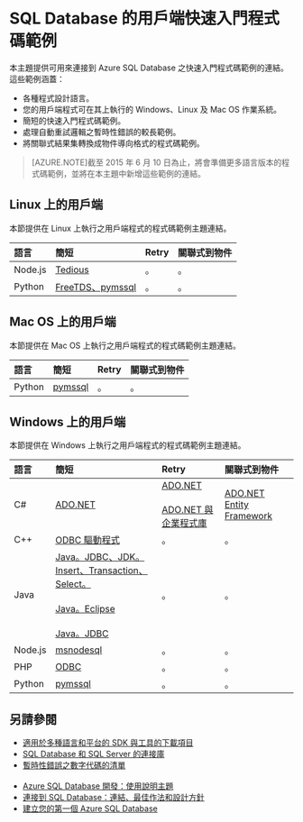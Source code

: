 <properties 
	pageTitle="SQL Database 的用戶端快速入門程式碼範例 | Microsoft Azure" 
	description="提供適用於 Linux 上的 Node.js、Mac OS 上的 Python、Java 與 Windows，以及 Azure SQL Database 用戶端的程式碼範例與驅動程式。"
	services="sql-database" 
	documentationCenter="" 
	authors="MightyPen" 
	manager="jeffreyg" 
	editor=""/>


<tags 
	ms.service="sql-database" 
	ms.workload="data-management" 
	ms.tgt_pltfrm="na" 
	ms.devlang="na" 
	ms.topic="article" 
	ms.date="06/10/2015" 
	ms.author="genemi"/>


# SQL Database 的用戶端快速入門程式碼範例


本主題提供可用來連接到 Azure SQL Database 之快速入門程式碼範例的連結。這些範例涵蓋：


- 各種程式設計語言。
- 您的用戶端程式可在其上執行的 Windows、Linux 及 Mac OS 作業系統。
- 簡短的快速入門程式碼範例。
- 處理自動重試邏輯之暫時性錯誤的較長範例。
- 將關聯式結果集轉換成物件導向格式的程式碼範例。


> [AZURE.NOTE]截至 2015 年 6 月 10 日為止，將會準備更多語言版本的程式碼範例，並將在本主題中新增這些範例的連結。


## Linux 上的用戶端


本節提供在 Linux 上執行之用戶端程式的程式碼範例主題連結。


| 語言 | 簡短 | Retry | 關聯式到物件 |
| :-- | :-- | :-- | :-- |
| Node.js | [Tedious](sql-database-develop-nodejs-simple-linux.md) | 。 | 。 |
| Python | [FreeTDS、pymssql](sql-database-develop-python-simple-unbutu-linux.md) | 。 | 。 |


## Mac OS 上的用戶端


本節提供在 Mac OS 上執行之用戶端程式的程式碼範例主題連結。


| 語言 | 簡短 | Retry | 關聯式到物件 |
| :-- | :-- | :-- | :-- |
| Python | [pymssql](sql-database-develop-python-simple-mac-osx.md) | 。 | 。 |


## Windows 上的用戶端


本節提供在 Windows 上執行之用戶端程式的程式碼範例主題連結。


| 語言 | 簡短 | Retry | 關聯式到物件 |
| :-- | :-- | :-- | :-- |
| C# | [ADO.NET](sql-database-develop-dotnet-simple.md) | [ADO.NET](http://msdn.microsoft.com/library/azure/ee336243.aspx)<br/><br/>[ADO.NET 與企業程式庫](http://msdn.microsoft.com/library/azure/dn961167.aspx) | [ADO.NET Entity Framework](http://msdn.microsoft.com/library/azure/ff951633.aspx) |
| C++ | [ODBC 驅動程式](http://msdn.microsoft.com/library/azure/hh974312.aspx) | 。 | 。 |
| Java | [Java。JDBC、JDK。Insert、Transaction、Select。](sql-database-develop-java-simple-windows.md)<br/><br/>[Java。Eclipse](sql-data-java-how-to-use-sql-database.md)<br/><br/>[Java。JDBC](http://msdn.microsoft.com/library/azure/gg715284.aspx) | 。 | 。 |
| Node.js | [msnodesql](sql-database-develop-nodejs-simple-windows.md) | 。 | 。 |
| PHP | [ODBC](sql-database-develop-php-simple-windows.md) | 。 | 。 |
| Python | [pymssql](sql-database-develop-python-simple-windows.md) | 。 | 。 |


## 另請參閱


- [適用於多種語言和平台的 SDK 與工具的下載項目](http://azure.microsoft.com/downloads/#cmd-line-tools)
- [SQL Database 和 SQL Server 的連接庫](sql-database-libraries.md)
- [暫時性錯誤之數字代碼的清單](http://msdn.microsoft.com/library/azure/ff394106.aspx#bkmk_connection_errors)<br/>&nbsp;
- [Azure SQL Database 開發：使用說明主題](http://msdn.microsoft.com/library/azure/ee621787.aspx)
- [連接到 SQL Database：連結、最佳作法和設計方針](sql-database-connect-central-recommendations.md)
- [建立您的第一個 Azure SQL Database](sql-database-get-started.md)

 

<!---HONumber=58-->